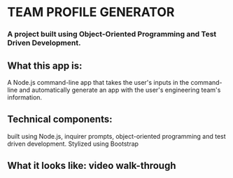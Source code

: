 # TEAM PROFILE GENERATOR
### A project built using Object-Oriented Programming and Test Driven Development. 




## What this app is:
A Node.js command-line app that takes the user's inputs in the command-line and automatically generate an app with the user's engineering team's information.


## Technical components:
built using Node.js, inquirer prompts, object-oriented programming and test driven development. Stylized using Bootstrap



## What it looks like: video walk-through


